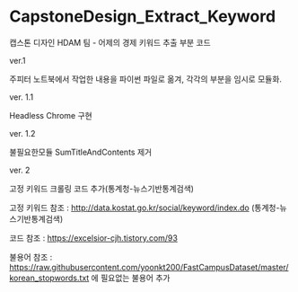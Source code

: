 # CapstoneDesign_Extract_Keyword
캡스톤 디자인 HDAM 팀 - 어제의 경제 키워드 추출 부분 코드

ver.1

주피터 노트북에서 작업한 내용을 파이썬 파일로 옮겨, 각각의 부분을 임시로 모듈화.

ver. 1.1

Headless Chrome 구현

ver. 1.2

불필요한모듈 SumTitleAndContents 제거

ver. 2

고정 키워드 크롤링 코드 추가(통계청-뉴스기반통계검색)




고정 키워드 참조 : http://data.kostat.go.kr/social/keyword/index.do (통계청-뉴스기반통계검색)

코드 참조 : https://excelsior-cjh.tistory.com/93

불용어 참조 : https://raw.githubusercontent.com/yoonkt200/FastCampusDataset/master/korean_stopwords.txt 에 필요없는 불용어 추가